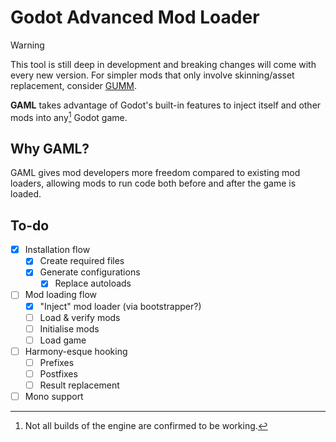 # Godot Advanced Mod Loader
>[!WARNING]
>This tool is still deep in development and breaking changes will come with every new version. For simpler mods that only involve skinning/asset replacement, consider [GUMM](https://github.com/KoBeWi/Godot-Universal-Mod-Manager).

**GAML** takes advantage of Godot's built-in features to inject itself and other mods into any[^1] Godot game.
[^1]: Not all builds of the engine are confirmed to be working.

## Why GAML?
GAML gives mod developers more freedom compared to existing mod loaders, allowing mods to run code both before and after the game is loaded.

## To-do
- [x] Installation flow
	- [x] Create required files
	- [x] Generate configurations
		- [x] Replace autoloads
- [ ] Mod loading flow
	- [x] "Inject" mod loader (via bootstrapper?)
	- [ ] Load & verify mods
	- [ ] Initialise mods
	- [ ] Load game
- [ ] Harmony-esque hooking
	- [ ] Prefixes
	- [ ] Postfixes
	- [ ] Result replacement
- [ ] Mono support